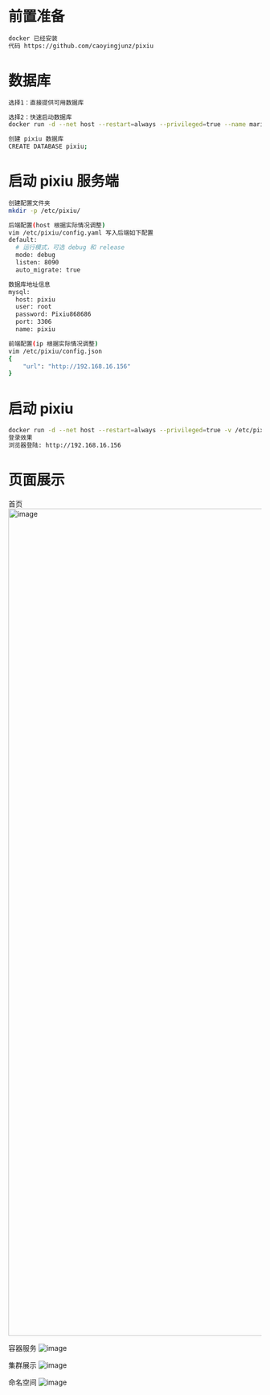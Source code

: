 # 前置准备
```bash
docker 已经安装
代码 https://github.com/caoyingjunz/pixiu
```
# 数据库
```bash
选择1：直接提供可用数据库

选择2：快速启动数据库
docker run -d --net host --restart=always --privileged=true --name mariadb -e MYSQL_ROOT_PASSWORD="Pixiu868686" mysql:5.7

创建 pixiu 数据库
CREATE DATABASE pixiu;
```
# 启动 pixiu 服务端
```bash
创建配置文件夹
mkdir -p /etc/pixiu/

后端配置(host 根据实际情况调整)
vim /etc/pixiu/config.yaml 写入后端如下配置
default:
  # 运行模式，可选 debug 和 release
  mode: debug
  listen: 8090
  auto_migrate: true

数据库地址信息
mysql:
  host: pixiu
  user: root
  password: Pixiu868686
  port: 3306
  name: pixiu

前端配置(ip 根据实际情况调整)
vim /etc/pixiu/config.json
{
    "url": "http://192.168.16.156"
}
```
# 启动 pixiu
```bash
docker run -d --net host --restart=always --privileged=true -v /etc/pixiu/:/configs  --name pixiu-aio harbor.cloud.pixiuio.com/pixiuio/pixiu-aio
登录效果
浏览器登陆: http://192.168.16.156
```
# 页面展示
首页
<img width="1647" alt="image" src="https://github.com/youdian-xiaoshuai/pixiu/assets/64686398/9fc5e005-95cd-49ee-a13c-13f22949fd74">

容器服务
![image](https://github.com/youdian-xiaoshuai/pixiu/assets/64686398/9e450085-2297-4453-80e3-40b0775796a8)

集群展示
![image](https://github.com/youdian-xiaoshuai/pixiu/assets/64686398/9d3fa88a-6da1-4d86-bfb2-0f9a50ab77d5)

命名空间
![image](https://github.com/youdian-xiaoshuai/pixiu/assets/64686398/2af3946b-4f66-4859-bee4-68589d889ef5)



